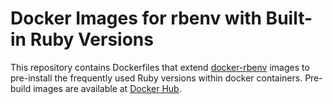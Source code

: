 # Docker Images for rbenv with Built-in Ruby Versions

This repository contains Dockerfiles that extend [docker-rbenv](https://github.com/conchoid/docker-rbenv) images to pre-install the frequently used Ruby versions within docker containers. Pre-build images are available at [Docker Hub](https://hub.docker.com/r/conchoid/docker-rbenv-builtins/).
